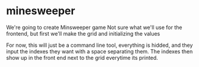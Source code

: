 # minesweeper

We're going to create Minsweeper game
Not sure what we'll use for the frontend, but first we'll make the grid and initializing the values

For now, this will just be a command line tool, everything is hidded, and they input the indexes they want with a space separating them. The indexes then show up in the front end next to the grid everytime its printed. 
